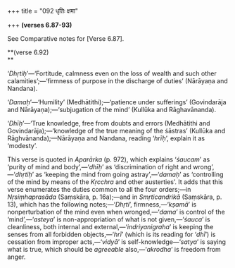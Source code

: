 +++
title = "092 धृतिः क्षमा"

+++
**(verses 6.87-93)**

See Comparative notes for [Verse
6.87].

**(verse 6.92)  
**

‘*Dhṛtiḥ*’—‘Fortitude, calmness even on the loss of wealth and such
other calamities’;—‘firmness of purpose in the discharge of duties’
(Nārāyaṇa and Nandana).

‘*Damaḥ*’—‘Humility’ (Medhātithi);—‘patience under sufferings’
(Govindarāja and Nārāyaṇa);—‘subjugation of the mind’ (Kullūka and
Rāghavānanda).

‘*Dhīḥ*’—‘True knowledge, free from doubts and errors (Medhātithi and
Govindarāja);—‘knowledge of the true meaning of the śāstras’ (Kullūka
and Rāghvānanda);—Nārāyaṇa and Nandana, reading ‘*hrīḥ*’, explain it as
‘modesty’.

This verse is quoted in *Aparārka* (p. 972), which explains ‘*śaucam*’
as ‘purity of mind and body’,—‘*dhīḥ*’ as ‘discrimination of right and
wrong’,—‘*dhṛtiḥ*’ as ‘keeping the mind from going astray’,—‘*damaḥ*’ as
‘controlling of the mind by means of the *Kṛcchra* and other
austerties’. It adds that this verse enumerates the duties common to all
the four orders;—in *Nṛsiṃhaprasāda* (Saṃskāra, p. 16a);—and in
*Smṛticandrikā* (Saṃskāra, p. 13), which has the following
notes;—‘*Dhṛti*’, firmness,—‘*kṣamā*’ is nonperturbation of the mind
even when wronged,—‘*dama*’ is control of the ‘mind’,—‘*asteya*’ is
non-appropriation of what is not given,—‘*śauca*’ is cleanliness, both
internal and external,—‘*indriyanigraha*’ is keeping the senses from all
forbidden objects,—‘*hrī*’ (which is its reading for ‘*dhī*’) is
cessation from improper acts,—‘*vidyā*’ is self-knowledge—‘*satya*’ is
saying what is true, which should be *agreeable* also,—‘*akrodha*’ is
freedom from anger.


